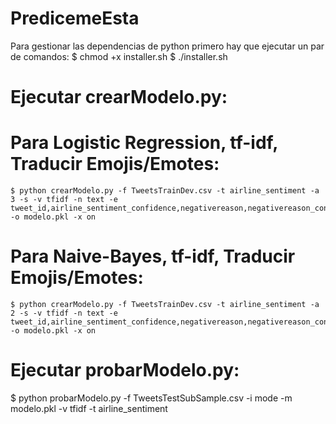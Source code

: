 # PredicemeEsta
Para gestionar las dependencias de python primero hay que ejecutar un par de comandos:
$ chmod +x installer.sh
$ ./installer.sh

 # Ejecutar crearModelo.py:
  # Para Logistic Regression, tf-idf, Traducir Emojis/Emotes:
    $ python crearModelo.py -f TweetsTrainDev.csv -t airline_sentiment -a 3 -s -v tfidf -n text -e tweet_id,airline_sentiment_confidence,negativereason,negativereason_confidence,airline,name,retweet_count,tweet_coord,tweet_created,tweet_location,user_timezone -o modelo.pkl -x on
  # Para Naive-Bayes, tf-idf, Traducir Emojis/Emotes:
    $ python crearModelo.py -f TweetsTrainDev.csv -t airline_sentiment -a 2 -s -v tfidf -n text -e tweet_id,airline_sentiment_confidence,negativereason,negativereason_confidence,airline,name,retweet_count,tweet_coord,tweet_created,tweet_location,user_timezone -o modelo.pkl -x on
 # Ejecutar probarModelo.py:
  $ python probarModelo.py -f TweetsTestSubSample.csv -i mode -m modelo.pkl -v tfidf -t airline_sentiment
